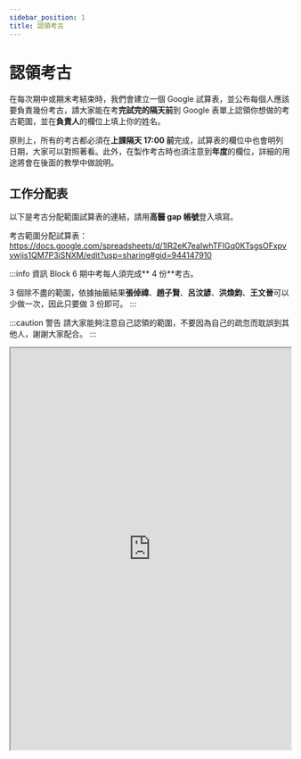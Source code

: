```yaml
---
sidebar_position: 1
title: 認領考古
---
```


# 認領考古

在每次期中或期末考結束時，我們會建立一個 Google 試算表，並公布每個人應該要負責幾份考古，請大家能在考**完試完的隔天前**到 Google 表單上認領你想做的考古範圍，並在**負責人**的欄位上填上你的姓名。

原則上，所有的考古都必須在**上課隔天 17:00 前**完成，試算表的欄位中也會明列日期，大家可以對照著看。此外，在製作考古時也須注意到**年度**的欄位，詳細的用途將會在後面的教學中做說明。

## 工作分配表

以下是考古分配範圍試算表的連結，請用**高醫 gap 帳號**登入填寫。

考古範圍分配試算表：https://docs.google.com/spreadsheets/d/1lR2eK7eaIwhTFIGq0KTsgsOFxpvvwijs1QM7P3iSNXM/edit?usp=sharing#gid=944147910

:::info 資訊
Block 6 期中考每人須完成** 4 份**考古。

3 個除不盡的範圍，依據抽籤結果**張倬禕**、**趙子賢**、**呂汶諺**、**洪煥鈞**、**王文晉**可以少做一次，因此只要做 3 份即可。
:::

:::caution 警告
請大家能夠注意自己認領的範圍，不要因為自己的疏忽而耽誤到其他人，謝謝大家配合。
:::

<iframe
    src="https://docs.google.com/spreadsheets/d/e/2PACX-1vQpmESQIzTcft6vQxkBEQCixQyKBD2HsaDbHTbqljTIG5XAh7rpl-bWCsx5_JdHq-GwwR835aBHmzj2/pubhtml?gid=944147910&amp;single=true&amp;widget=true&amp;headers=false"
    width="100%"
    height="720px"
>
</iframe>
